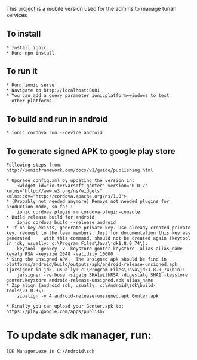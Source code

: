 This project is a mobile version used for the admins
to manage tunari services

## To install

    * Install ionic
    * Run: npm install

## To run it

    * Run: ionic serve
    * Navigate to http://localhost:8081
    * You can add a query parameter ionicplatform=windows to test 
      other platforms.

## To build and run in android

    * ionic cordova run --device android

## To generate signed APK to google play store

    Following steps from: http://ionicframework.com/docs/v1/guide/publishing.html

    * Upgrade config.xml by updating the version in:
        <widget id="io.tervarsoft.gonter" version="0.0.7" xmlns="http://www.w3.org/ns/widgets" xmlns:cdv="http://cordova.apache.org/ns/1.0">
    * (Probably not needed anymore) Remove not needed plugins for production mode, so far.: 
        ionic cordova plugin rm cordova-plugin-console
    * Build release build for android
        ionic cordova build --release android
    * If no key exists, generate private key. Use already created private key, request to the team members. Just for documentation this key was generated     with this command, should not be created again (keytool in jdk, usually: c:\Program Files\Java\jdk1.8.0_74\):
        keytool -genkey -v -keystore gonter.keystore -alias alias_name -keyalg RSA -keysize 2048 -validity 10000
    * Sing the unsigned APK.  The unsigned apk should be find in platforms/android/build/outputs/apk/android-release-unsigned.apk (jarsigner in jdk, usually: c:\Program Files\Java\jdk1.8.0_74\bin):
        jarsigner -verbose -sigalg SHA1withRSA -digestalg SHA1 -keystore gonter.keystore android-release-unsigned.apk alias_name
    * Zip align (android sdk, usually: c:\Android\sdk\build-tools\23.0.3\):
        zipalign -v 4 android-release-unsigned.apk Gonter.apk
    
    * Finally you can upload your Gonter.apk to: https://play.google.com/apps/publish/
    
# To update sdk manager, run:   
    
    SDK Manager.exe in C:\Android\sdk